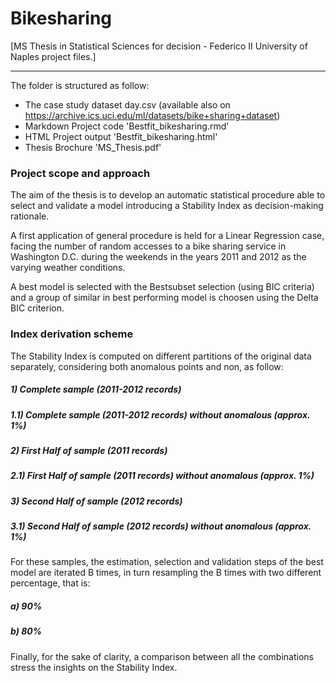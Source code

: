 # Bikesharing

[MS Thesis in Statistical Sciences for decision - Federico II University of Naples project files.]
****************************************************************************************************************

The folder is structured as follow:

- The case study dataset day.csv (available also on https://archive.ics.uci.edu/ml/datasets/bike+sharing+dataset) 
- Markdown Project code 'Bestfit_bikesharing.rmd' 
- HTML Project output 'Bestfit_bikesharing.html'
- Thesis Brochure 'MS_Thesis.pdf'

### Project scope and approach

The aim of the thesis is to develop an automatic statistical procedure able to select and validate a model introducing a Stability Index as decision-making rationale. 

A first application of general procedure is held for a Linear Regression case, facing the number of random accesses to a bike sharing service in Washington D.C. during the weekends in the years 2011 and 2012 as the varying weather conditions. 

A best model is selected with the Bestsubset selection (using BIC criteria) and a group of similar in best performing model is choosen using the Delta BIC criterion.

### Index derivation scheme

The Stability Index is computed on different partitions of the original data separately, considering both anomalous points and non, as follow: 

##### 1) Complete sample (2011-2012 records) 
##### 1.1) Complete sample (2011-2012 records) without anomalous (approx. 1%)
##### 2) First Half of sample (2011 records)  
##### 2.1) First Half of sample (2011 records) without anomalous (approx. 1%)
##### 3) Second Half of sample (2012 records)  
##### 3.1) Second Half of sample (2012 records) without anomalous (approx. 1%)

For these samples, the estimation, selection and validation steps of the best model are iterated B times, in turn resampling the B times with two different percentage, that is: 

##### a) 90% 
##### b) 80%

Finally, for the sake of clarity, a comparison between all the combinations stress the insights on the Stability Index.   



